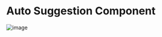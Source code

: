 # Auto Suggestion Component

![image](https://github.com/user-attachments/assets/26f60134-d430-4bbb-b7dd-f2bb9e6675b6)